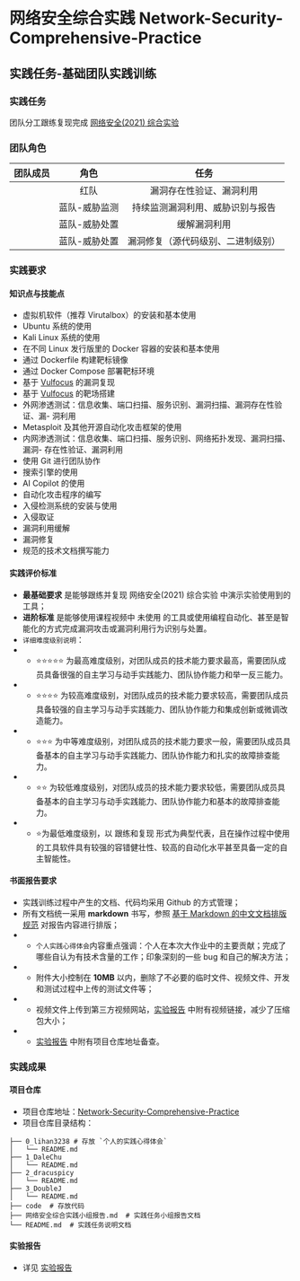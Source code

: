 # 网络安全综合实践 Network-Security-Comprehensive-Practice

## 实践任务-基础团队实践训练

### 实践任务

团队分工跟练复现完成 [网络安全(2021) 综合实验](https://www.bilibili.com/video/BV1p3411x7da/)

### 团队角色

| 团队成员 | 角色 | 任务 |
| :---: | :---: | :---: |
|  | 红队 | 漏洞存在性验证、漏洞利用 |
|  | 蓝队-威胁监测 | 持续监测漏洞利用、威胁识别与报告 |
|  | 蓝队-威胁处置 | 缓解漏洞利用 |
|  | 蓝队-威胁处置 | 漏洞修复（源代码级别、二进制级别）|

### 实践要求

#### 知识点与技能点

- 虚拟机软件（推荐 Virutalbox）的安装和基本使用
- Ubuntu 系统的使用
- Kali Linux 系统的使用
- 在不同 Linux 发行版里的 Docker 容器的安装和基本使用
- 通过 Dockerfile 构建靶标镜像
- 通过 Docker Compose 部署靶标环境
- 基于 [Vulfocus](https://github.com/c4pr1c3/ctf-games/tree/master/fofapro/vulfocus) 的漏洞复现
- 基于 [Vulfocus](https://github.com/c4pr1c3/ctf-games/tree/master/fofapro/vulfocus) 的靶场搭建
- 外网渗透测试：信息收集、端口扫描、服务识别、漏洞扫描、漏洞存在性验证、漏- 洞利用
- Metasploit 及其他开源自动化攻击框架的使用
- 内网渗透测试：信息收集、端口扫描、服务识别、网络拓扑发现、漏洞扫描、漏洞- 存在性验证、漏洞利用
- 使用 Git 进行团队协作
- 搜索引擎的使用
- AI Copilot 的使用
- 自动化攻击程序的编写
- 入侵检测系统的安装与使用
- 入侵取证
- 漏洞利用缓解
- 漏洞修复
- 规范的技术文档撰写能力

#### 实践评价标准

-  **最基础要求** 是能够跟练并复现 网络安全(2021) 综合实验 中演示实验使用到的工具；
-  **进阶标准** 是能够使用课程视频中 未使用 的工具或使用编程自动化、甚至是智能化的方式完成漏洞攻击或漏洞利用行为识别与处置。
- `详细难度级别说明`：
- - ⭐️⭐️⭐️⭐️⭐️ 为最高难度级别，对团队成员的技术能力要求最高，需要团队成员具备很强的自主学习与动手实践能力、团队协作能力和举一反三能力。
- - ⭐️⭐️⭐️⭐️ 为较高难度级别，对团队成员的技术能力要求较高，需要团队成员具备较强的自主学习与动手实践能力、团队协作能力和集成创新或微调改造能力。
- - ⭐️⭐️⭐️ 为中等难度级别，对团队成员的技术能力要求一般，需要团队成员具备基本的自主学习与动手实践能力、团队协作能力和扎实的故障排查能力。
- - ⭐️⭐️ 为较低难度级别，对团队成员的技术能力要求较低，需要团队成员具备基本的自主学习与动手实践能力、团队协作能力和基本的故障排查能力。
- - ⭐️为最低难度级别，以 跟练和复现 形式为典型代表，且在操作过程中使用的工具软件具有较强的容错健壮性、较高的自动化水平甚至具备一定的自主智能性。

#### 书面报告要求

- 实践训练过程中产生的文档、代码均采用 Github 的方式管理；
- 所有文档统一采用 **markdown** 书写，参照 [基于 Markdown 的中文文档排版规范](https://xie.infoq.cn/article/69feb60ca6fba4ae0c8adeef6) 对报告内容进行排版；
- - `个人实践心得体会`内容重点强调：个人在本次大作业中的主要贡献；完成了哪些自认为有技术含量的工作；印象深刻的一些 bug 和自己的解决方法；
- - 附件大小控制在 **10MB** 以内，删除了不必要的临时文件、视频文件、开发和测试过程中上传的测试文件等；
- - 视频文件上传到第三方视频网站，[实验报告](网络安全综合实践小组报告.md) 中附有视频链接，减少了压缩包大小；
- -  [实验报告](网络安全综合实践小组报告.md) 中附有项目仓库地址备查。

### 实践成果

#### 项目仓库

- 项目仓库地址：[Network-Security-Comprehensive-Practice](https://github.com/lihan3238/Network-Security-Comprehensive-Practice)
- 项目仓库目录结构：

```
├── 0_lihan3238 # 存放 `个人的实践心得体会`
│   └── README.md
├── 1_DaleChu
│   └── README.md
├── 2_dracuspicy
│   └── README.md
├── 3_DoubleJ
│   └── README.md
├── code  # 存放代码
├── 网络安全综合实践小组报告.md  # 实践任务小组报告文档
└── README.md  # 实践任务说明文档
```

#### 实验报告

- 详见 [实验报告](网络安全综合实践小组报告.md)










